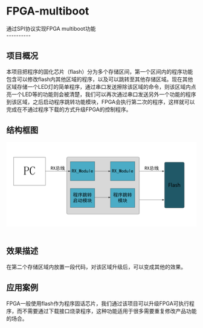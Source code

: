 # FPGA-multiboot
通过SPI协议实现FPGA multiboot功能  
----------  
## 项目概况  
本项目把程序的固化芯片（flash）分为多个存储区间，第一个区间内的程序功能包含可以修改flash内其他区域的程序，以及可以跳转至其他存储区域。现在其他区域存储一个LED灯的简单程序，通过串口发送擦除该区域的命令，则该区域内点亮一个LED等的功能则会被清楚，我们可以再次通过串口发送另外一个功能的程序到该区域，之后启动程序跳转功能模块，FPGA会执行第二次的程序，这样就可以完成在不通过程序下载的方式升级FPGA的控制程序。  
## 结构框图  
![结构框图](https://github.com/chinkwo/FPGA-multiboot/blob/master/img-folder/%E7%BB%93%E6%9E%84%E6%A1%86%E5%9B%BE.png)  
## 效果描述  
在第二个存储区域内放置一段代码，对该区域升级后，可以变成其他的效果。  
## 应用案例  
FPGA一般使用flash作为程序固话芯片，我们通过该项目可以升级FPGA可执行程序，而不需要通过下载接口烧录程序，这种功能适用于很多需要重复修改产品功能的场合。
